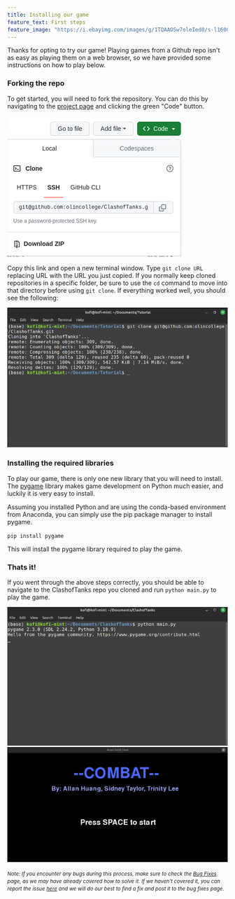 ```yaml
---
title: Installing our game
feature_text: First steps
feature_image: "https://i.ebayimg.com/images/g/1TQAAOSw7oleIed0/s-l1600.jpg"
---
```


Thanks for opting to try our game! Playing games from a Github repo isn't as easy as playing them on a web browser, so we have provided some instructions on how to play below.

### Forking the repo
To get started, you will need to fork the repository. You can do this by navigating to the [project page](https://github.com/olincollege/ClashofTanks) and clicking the green "Code" button.


![](assets/setup-guide/fork-repo.png)

Copy this link and open a new terminal window. Type `git clone URL` replacing URL with the URL you just copied. If you normally keep cloned repositories in a specific folder, be sure to use the `cd` command to move into that directory before using `git clone`. If everything worked well, you should see the following:


![](assets/setup-guide/cloned-repo.png)


### Installing the required libraries
To play our game, there is only one new library that you will need to install. The [pygame](https://pygame.org/news) library makes game development on Python much easier, and luckily it is very easy to install.

Assuming you installed Python and are using the conda-based environment from Anaconda, you can simply use the pip package manager to install pygame.

`pip install pygame`

This will install the pygame library required to play the game.


### Thats it!
If you went through the above steps correctly, you should be able to navigate to the ClashofTanks repo you cloned and run `python main.py` to play the game.

![](assets/setup-guide/run-game.png)\
![](assets/setup-guide/home-screen.gif)


<small><em>Note: If you encounter any bugs during this process, make sure to check the [Bug Fixes](https://olincollege.github.io/ClashofTanks/blog/) page, as we may have already covered how to solve it. If we haven't covered it, you can report the issue [here](https://olincollege.github.io/ClashofTanks/bugs/) and we will do our best to find a fix and post it to the bug fixes page.</em></small>
